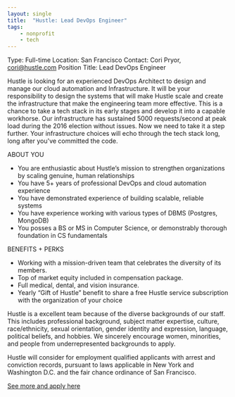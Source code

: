 ```yaml
---
layout: single
title:  "Hustle: Lead DevOps Engineer"
tags: 
    - nonprofit
    - tech
---
```


Type: Full-time
Location: San Francisco
Contact: Cori Pryor, cori@hustle.com
Position Title: Lead DevOps Engineer

Hustle is looking for an experienced DevOps Architect to design and manage our cloud automation and Infrastructure. It will be your responsibility to design the systems that will make Hustle scale and create the infrastructure that make the engineering team more effective. This is a chance to take a tech stack in its early stages and develop it into a capable workhorse. Our infrastructure has sustained 5000 requests/second at peak load during the 2016 election without issues. Now we need to take it a step further. Your infrastructure choices will echo through the tech stack long, long after you've committed the code.

ABOUT YOU

+ You are enthusiastic about Hustle’s mission to strengthen organizations by scaling genuine, human relationships
+ You have 5+ years of professional DevOps and cloud automation experience
+ You have demonstrated experience of building scalable, reliable systems
+ You have experience working with various types of DBMS (Postgres, MongoDB)
+ You posses a BS or MS in Computer Science, or demonstrably thorough foundation in CS fundamentals

BENEFITS + PERKS

+ Working with a mission-driven team that celebrates the diversity of its members.
+ Top of market equity included in compensation package.
+ Full medical, dental, and vision insurance.
+ Yearly “Gift of Hustle” benefit to share a free Hustle service subscription with the organization of your choice

Hustle is a excellent team because of the diverse backgrounds of our staff. This includes professional background, subject matter expertise, culture, race/ethnicity, sexual orientation, gender identity and expression, language, political beliefs, and hobbies. We sincerely encourage women, minorities, and people from underrepresented backgrounds to apply.

Hustle will consider for employment qualified applicants with arrest and conviction records, pursuant to laws applicable in New York and Washington D.C. and the fair chance ordinance of San Francisco.

[See more and apply here](https://hustle.com/job/?gh_jid=639582)
